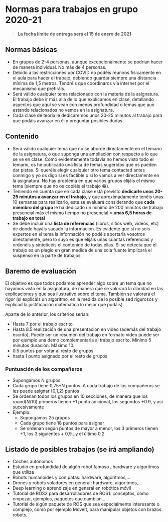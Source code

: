 # Normas para trabajos en grupo 2020-21

> **La fecha límite de entrega será el 15 de enero de 2021**

## Normas básicas

- En grupos de 2-4 personas, aunque excepcionalmente se podrían hacer de manera individual. No más de 4 personas.
- Debido a las restricciones por COVID no podéis reuniros físicamente en el aula para hacer el trabajo, debiendo guardar siempre una distancia mínima de 1,5 metros. Tendréis que coordinaros vía internet por el mecanismo que prefiráis.
- Será válido cualquier tema relacionado con la materia de la asignatura. El trabajo debe ir más allá de lo que explicamos en clase, detallando aspectos que aquí se vean con menos profundidad o temas que aun estando relacionados no vemos en la asignatura.
- Cada clase de teoría le dedicaremos unos 20-25 minutos al trabajo para que podáis avanzar en él y preguntar posibles dudas

## Contenido

- Será válido cualquier tema que no se aborde directamente en el temario de la asignatura, o que suponga una ampliación con respecto a lo que se ve en clase. Como evidentemente todavía no hemos visto todo el temario, os he publicado una lista de temas sugeridos que os pueden dar pistas. Si queréis elegir cualquier otro tema contactad antes conmigo y yo os digo si es factible o si lo vamos a ver directamente en la asignatura. No hay problema en que varios grupos elijáis el mismo tema (siempre que no os copiéis el trabajo 😁).
- Teniendo en cuenta que en cada clase está previsto **dedicarle unos 20-25 minutos a avanzar en el trabajo**, y que aproximadamente tenéis unas 10 semanas para realizarlo, este se evaluará considerando que **cada miembro del grupo** le ha dedicado un mínimo de 200 minutos de trabajo presencial más  el mismo tiempo no presencial = **unas 6,5 horas de trabajo en total**
- Se debe incluir una **lista de referencias** (libros, sitios web, videos, etc) de donde hayáis sacado la información. Es evidente que si no sois expertos en el tema la información no podéis aportarla vosotros directamente, pero lo suyo es que elijáis unas cuantas referencias y ordenéis y sinteticéis el contenido de todas ellas. Si se detecta que el trabajo es un plagio en gran medida de una sola fuente  implicará el suspenso en la parte de trabajos.

## Baremo de evaluación

El objetivo es que todos podamos aprender algo sobre un tema que no hayamos visto en la asignatura, de manera que se valorará la claridad en las explicaciones y que sea ilustrativo sobre el tema. También se valorará el rigor (si explicáis un algoritmo, en la medida de lo posible sed rigurosos y explicad la justificación matemática lo mejor que podáis).

Aparte de lo anterior, los criterios serían:

- Hasta 7 por el trabajo escrito
- Hasta 8.5 realización de una presentacion en video (además del trabajo escrito). Puede ser un resumen  del trabajo en formato video puede ser por ejemplo una demo complementaria al trabajo escrito. Mínimo 5 minutos duración. Máximo 10.
- 0.5 puntos por votar al resto de grupos
- hasta 1 punto asignado por el resto de grupos

### Puntuación de los compañeros

- Supongamos N grupos
- Cada grupo tiene 0,75*N puntos. A cada trabajo de los compañeros se les puede asignar {0,1,2} puntos
- Se  ordenan todos los grupos en 10 secciones, de manera que los round(N/10) primeros tienen +1 punto adicional, los segundos +0.9, y así sucesivamente
- Ejemplo:
    - Supongamos 25 grupos
    - Cada grupo tiene 18 puntos para asignar
    - Se ordenan según puntos de mayor a menor, los 3 primeros tienen +1, los 3 siguientes + 0,9...y el último 0,2

## Listado de posibles trabajos (se irá ampliando)

- Coches autónomos
- Estudio en profundidad de algún robot famoso , hardware y algoritmos que utiliza
- Robots humanoides y con patas: hardware, algoritmos,...
- Drones y robots voladores en general: hardware, algoritmos,...
- Deep learning o aprendizaje en general en robótica móvil
- Tutorial de ROS2 para desarrolladores de ROS1: conceptos, cómo empezar, ejemplos, paquetes que cambian...
- Tutorial de algún paquete de ROS que sea especialmente interesante o complejo, como por ejemplo MoveIt, para manipular objetos con brazos robots.